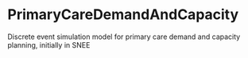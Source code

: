 # PrimaryCareDemandAndCapacity
Discrete event simulation model for primary care demand and capacity planning, initially in SNEE
